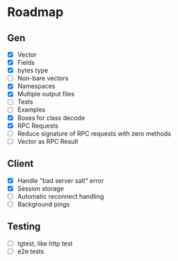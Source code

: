 # Roadmap

## Gen

- [x] Vector
- [x] Fields
- [x] bytes type
- [ ] Non-bare vectors
- [x] Namespaces
- [x] Multiple output files
- [ ] Tests
- [ ] Examples
- [x] Boxes for class decode
- [x] RPC Requests
- [ ] Reduce signature of RPC requests with zero methods
- [ ] Vector as RPC Result

## Client

- [x] Handle "bad server salt" error
- [x] Session storage
- [ ] Automatic reconnect handling
- [ ] Background pings

## Testing
- [ ] tgtest, like http test
- [ ] e2e tests
